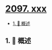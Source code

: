# [2097. xxx](https://github.com/Tdahuyou/TNotes.leetcode/tree/main/notes/2097.%20xxx)

<!-- region:toc -->

- [1. 📝 概述](#1--概述)

<!-- endregion:toc -->

## 1. 📝 概述
